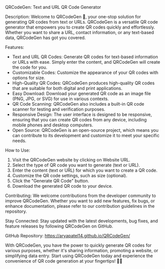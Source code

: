QRCodeGen: Text and URL QR Code Generator

Description:
Welcome to QRCodeGen 📱, your one-stop solution for generating QR codes from text or URLs. QRCodeGen is a versatile QR code generator that empowers you to create QR codes quickly and effortlessly. Whether you want to share a URL, contact information, or any text-based data, QRCodeGen has got you covered.

Features:
- Text and URL QR Codes: Generate QR codes for text-based information or URLs with ease. Simply enter the content, and QRCodeGen will create the code for you.
- Customizable Codes: Customize the appearance of your QR codes with options for size. 
- High-Quality QR Codes: QRCodeGen produces high-quality QR codes that are suitable for both digital and print applications.
- Easy Download: Download your generated QR code as an image file (PNG, JPG, or SVG) for use in various contexts.
- QR Code Scanning: QRCodeGen also includes a built-in QR code scanner for testing and verification purposes.
- Responsive Design: The user interface is designed to be responsive, ensuring that you can create QR codes from any device, including mobile phones and desktop computers.
- Open Source: QRCodeGen is an open-source project, which means you can contribute to its development and customize it to meet your specific needs.

How to Use:
1. Visit the QRCodeGen website by clicking on Website URL.
2. Select the type of QR code you want to generate (text or URL).
3. Enter the content (text or URL) for which you want to create a QR code.
4. Customize the QR code settings, such as size (optional).
5. Click the "Generate QR Code" button.
6. Download the generated QR code to your device.

Contributing:
We welcome contributions from the developer community to improve QRCodeGen. Whether you want to add new features, fix bugs, or enhance documentation, please refer to our contribution guidelines in the repository.

Stay Connected:
Stay updated with the latest developments, bug fixes, and feature releases by following QRCodeGen on GitHub.

GitHub Repository:
https://aryapatel14.github.io/QRCodeGen/

With QRCodeGen, you have the power to quickly generate QR codes for various purposes, whether it's sharing information, promoting a website, or simplifying data entry. Start using QRCodeGen today and experience the convenience of QR code generation at your fingertips! 📱🔗
